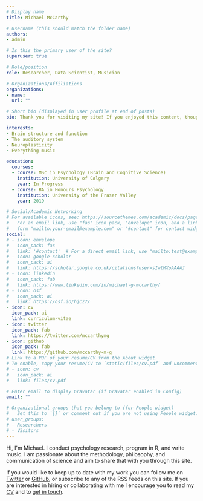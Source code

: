 ```yaml
---
# Display name
title: Michael McCarthy

# Username (this should match the folder name)
authors:
- admin

# Is this the primary user of the site?
superuser: true

# Role/position
role: Researcher, Data Scientist, Musician

# Organizations/Affiliations
organizations:
- name: 
  url: ""

# Short bio (displayed in user profile at end of posts)
bio: Thank you for visiting my site! If you enjoyed this content, thought it was interesting, or found it helpful, you can keep up to date with my work by following me on Twitter or GitHub, or by subscribing to any of the RSS feeds on the homepage. You can support my work by sharing it with others, or by making a [donation](/donate).

interests:
- Brain structure and function
- The auditory system
- Neuroplasticity
- Everything music

education:
  courses:
  - course: MSc in Psychology (Brain and Cognitive Science)
    institution: University of Calgary
    year: In Progress
  - course: BA in Honours Psychology
    institution: University of the Fraser Valley
    year: 2019

# Social/Academic Networking
# For available icons, see: https://sourcethemes.com/academic/docs/page-builder/#icons
#   For an email link, use "fas" icon pack, "envelope" icon, and a link in the
#   form "mailto:your-email@example.com" or "#contact" for contact widget.
social:
# - icon: envelope
#   icon_pack: fas
#   link: '#contact'  # For a direct email link, use "mailto:test@example.org".
# - icon: google-scholar
#   icon_pack: ai
#   link: https://scholar.google.co.uk/citations?user=sIwtMXoAAAAJ
# - icon: linkedin
#   icon_pack: fab
#   link: https://www.linkedin.com/in/michael-g-mccarthy/
# - icon: osf
#   icon_pack: ai
#   link: https://osf.io/hjcz7/
- icon: cv
  icon_pack: ai
  link: curriculum-vitae
- icon: twitter
  icon_pack: fab
  link: https://twitter.com/mccarthymg
- icon: github
  icon_pack: fab
  link: https://github.com/mccarthy-m-g
# Link to a PDF of your resume/CV from the About widget.
# To enable, copy your resume/CV to `static/files/cv.pdf` and uncomment the lines below.
# - icon: cv
#   icon_pack: ai
#   link: files/cv.pdf

# Enter email to display Gravatar (if Gravatar enabled in Config)
email: ""

# Organizational groups that you belong to (for People widget)
#   Set this to `[]` or comment out if you are not using People widget.
# user_groups:
# - Researchers
# - Visitors
---
```


Hi, I'm Michael. I conduct psychology research, program in R, and write music. I am passionate about the methodology, philosophy, and communication of science and aim to share that with you through this site.

If you would like to keep up to date with my work you can follow me on [Twitter](https://twitter.com/mccarthymg) or [GitHub](https://github.com/mccarthy-m-g), or subscribe to any of the RSS feeds on this site. If you are interested in hiring or collaborating with me I encourage you to read my [CV](/curriculum-vitae) and to [get in touch](#contact).
